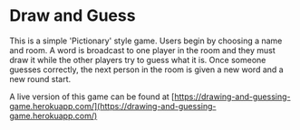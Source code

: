 # Draw and Guess

This is a simple 'Pictionary' style game. Users begin by choosing a name and room.
A word is broadcast to one player in the room and they must draw it while the other players try to guess what it is.
Once someone guesses correctly, the next person in the room is given a new word and a new round start.

A live version of this game can be found at [https://drawing-and-guessing-game.herokuapp.com/](https://drawing-and-guessing-game.herokuapp.com/)